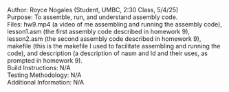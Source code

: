 Author: Royce Nogales (Student, UMBC, 2:30 Class, 5/4/25)  
Purpose: To assemble, run, and understand assembly code.  
Files: hw9.mp4 (a video of me assembling and running the assembly code), lesson1.asm (the first assembly code described in homework 9), lesson2.asm (the second assembly code described in homework 9), makefile (this is the makefile I used to facilitate assembling and running the code), and description (a description of nasm and ld and their uses, as prompted in homework 9).  
Build Instructions: N/A  
Testing Methodology: N/A  
Additional Information: N/A  
